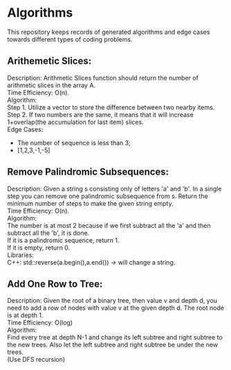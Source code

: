 # Algorithms
This repository keeps records of generated algorithms and edge cases towards different types of coding problems.

## Arithemetic Slices: 
Description: Arithmetic Slices function should return the number of arithmetic slices in the array A.  
Time Efficiency: O(n).  
Algorithm:  
Step 1. Utilize a vector to store the difference between two nearby items.  
Step 2. If two numbers are the same, it means that it will increase 1+overlap(the accumulation for last item) slices.  
Edge Cases: 
- The number of sequence is less than 3;
- [1,2,3,-1,-5]

## Remove Palindromic Subsequences:   
Description: Given a string s consisting only of letters 'a' and 'b'. In a single step you can remove one palindromic subsequence from s. Return the minimum number of steps to make the given string empty.  
Time Efficiency: O(n).  
Algorithm:  
The number is at most 2 because if we first subtract all the 'a' and then subtract all the 'b', it is done.  
If it is a palindromic sequence, return 1.  
If it is empty, return 0.  
Libraries:  
C++: std::reverse(a.begin(),a.end()) -> will change a string.  

## Add One Row to Tree: 
Description: Given the root of a binary tree, then value v and depth d, you need to add a row of nodes with value v at the given depth d. The root node is at depth 1.  
Time Efficiency: O(log)  
Algorithm:  
Find every tree at depth N-1 and change its left subtree and right subtree to the new trees. Also let the left subtree and right subtree be under the new trees.  
(Use DFS recursion)
